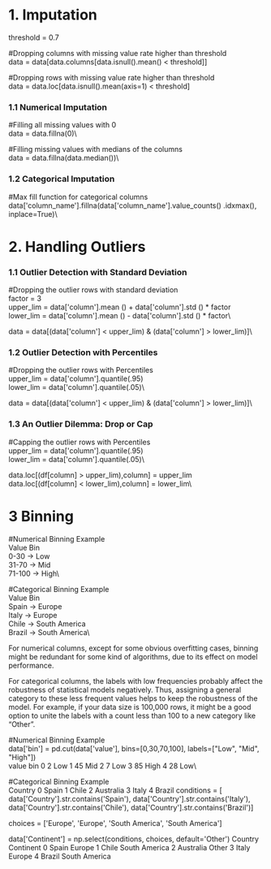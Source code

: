 # 1. Imputation

threshold = 0.7

#Dropping columns with missing value rate higher than threshold\
data = data[data.columns[data.isnull().mean() < threshold]]

#Dropping rows with missing value rate higher than threshold\
data = data.loc[data.isnull().mean(axis=1) < threshold]

### 1.1 Numerical Imputation

#Filling all missing values with 0\
data = data.fillna(0)\

#Filling missing values with medians of the columns\
data = data.fillna(data.median())\

### 1.2 Categorical Imputation

#Max fill function for categorical columns\
data['column_name'].fillna(data['column_name'].value_counts()
.idxmax(), inplace=True)\

# 2. Handling Outliers

### 1.1 Outlier Detection with Standard Deviation

#Dropping the outlier rows with standard deviation\
factor = 3\
upper_lim = data['column'].mean () + data['column'].std () * factor\
lower_lim = data['column'].mean () - data['column'].std () * factor\

data = data[(data['column'] < upper_lim) & (data['column'] > lower_lim)]\

### 1.2 Outlier Detection with Percentiles

#Dropping the outlier rows with Percentiles\
upper_lim = data['column'].quantile(.95)\
lower_lim = data['column'].quantile(.05)\

data = data[(data['column'] < upper_lim) & (data['column'] > lower_lim)]\

### 1.3 An Outlier Dilemma: Drop or Cap

#Capping the outlier rows with Percentiles\
upper_lim = data['column'].quantile(.95)\
lower_lim = data['column'].quantile(.05)\

data.loc[(df[column] > upper_lim),column] = upper_lim\
data.loc[(df[column] < lower_lim),column] = lower_lim\

# 3 Binning

#Numerical Binning Example\
Value      Bin       
0-30   ->  Low       
31-70  ->  Mid       
71-100 ->  High\

#Categorical Binning Example\
Value      Bin       
Spain  ->  Europe      
Italy  ->  Europe       
Chile  ->  South America\
Brazil ->  South America\

For numerical columns, except for some obvious overfitting cases, binning might be redundant for some kind of algorithms, due to its effect on model performance.

For categorical columns, the labels with low frequencies probably affect the robustness of statistical models negatively. Thus, assigning a general category to these less frequent values helps to keep the robustness of the model. For example, if your data size is 100,000 rows, it might be a good option to unite the labels with a count less than 100 to a new category like “Other”.

#Numerical Binning Example\
data['bin'] = pd.cut(data['value'], bins=[0,30,70,100], labels=["Low", "Mid", "High"])\
   value   bin
0      2   Low
1     45   Mid
2      7   Low
3     85  High
4     28   Low\

#Categorical Binning Example\
     Country
0      Spain
1      Chile
2  Australia
3      Italy
4     Brazil
conditions = [
    data['Country'].str.contains('Spain'),
    data['Country'].str.contains('Italy'),
    data['Country'].str.contains('Chile'),
    data['Country'].str.contains('Brazil')]

choices = ['Europe', 'Europe', 'South America', 'South America']

data['Continent'] = np.select(conditions, choices, default='Other')
     Country      Continent
0      Spain         Europe
1      Chile  South America
2  Australia          Other
3      Italy         Europe
4     Brazil  South America
